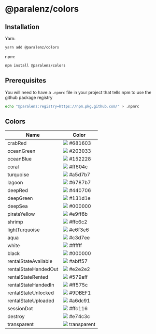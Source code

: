 # @paralenz/colors
<!-- Please add a description here -->

## Installation
Yarn:
```sh
yarn add @paralenz/colors
```
npm:
```sh
npm install @paralenz/colors
```

## Prerequisites
You will need to have a `.npmrc` file in your project that tells npm to use the github package registry
```sh
echo "@paralenz:registry=https://npm.pkg.github.com/" > .npmrc
```

## Colors
| Name | Color |
|---|---|
| crabRed | ![](https://via.placeholder.com/15/#681603/000000?text=+) #681603  |
| oceanGreen | ![](https://via.placeholder.com/15/#203033/000000?text=+) #203033  |
| oceanBlue | ![](https://via.placeholder.com/15/#152228/000000?text=+) #152228  |
| coral | ![](https://via.placeholder.com/15/#ff604c/000000?text=+) #ff604c  |
| turquoise | ![](https://via.placeholder.com/15/#a5d7b7/000000?text=+) #a5d7b7  |
| lagoon | ![](https://via.placeholder.com/15/#6787b7/000000?text=+) #6787b7  |
| deepRed | ![](https://via.placeholder.com/15/#440706/000000?text=+) #440706  |
| deepGreen | ![](https://via.placeholder.com/15/#131d1e/000000?text=+) #131d1e  |
| deepSea | ![](https://via.placeholder.com/15/#000000/000000?text=+) #000000  |
| pirateYellow | ![](https://via.placeholder.com/15/#e9ff6b/000000?text=+) #e9ff6b  |
| shrimp | ![](https://via.placeholder.com/15/#ffc6c2/000000?text=+) #ffc6c2  |
| lightTurquoise | ![](https://via.placeholder.com/15/#e6f3e6/000000?text=+) #e6f3e6  |
| aqua | ![](https://via.placeholder.com/15/#c3d7ee/000000?text=+) #c3d7ee  |
| white | ![](https://via.placeholder.com/15/#ffffff/000000?text=+) #ffffff  |
| black | ![](https://via.placeholder.com/15/#000000/000000?text=+) #000000  |
| rentalStateAvailable | ![](https://via.placeholder.com/15/#abff57/000000?text=+) #abff57  |
| rentalStateHandedOut | ![](https://via.placeholder.com/15/#e2e2e2/000000?text=+) #e2e2e2  |
| rentalStateRented | ![](https://via.placeholder.com/15/#579aff/000000?text=+) #579aff  |
| rentalStateHandedIn | ![](https://via.placeholder.com/15/#ff575c/000000?text=+) #ff575c  |
| rentalStateUnlocked | ![](https://via.placeholder.com/15/#9DBEF1/000000?text=+) #9DBEF1  |
| rentalStateUploaded | ![](https://via.placeholder.com/15/#a6dc91/000000?text=+) #a6dc91  |
| sessionDot | ![](https://via.placeholder.com/15/#ffc116/000000?text=+) #ffc116  |
| destroy | ![](https://via.placeholder.com/15/#e74c3c/000000?text=+) #e74c3c  |
| transparent | ![](https://via.placeholder.com/15/transparent/000000?text=+) transparent  |
